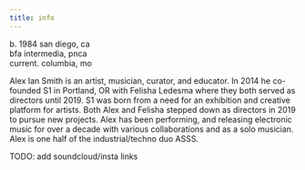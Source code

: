 ```yaml
---
title: info
---
```

b. 1984 san diego, ca<br>
bfa intermedia, pnca<br>
current. columbia, mo

Alex Ian Smith is an artist, musician, curator, and educator. In 2014 he co-founded S1 in Portland, OR with Felisha Ledesma where they both served as directors until 2019. S1 was born from a need for an exhibition and creative platform for artists. Both Alex and Felisha stepped down as directors in 2019 to pursue new projects. Alex has been performing, and releasing electronic music for over a decade with various collaborations and as a solo musician. Alex is one half of the industrial/techno duo ASSS.

TODO: add soundcloud/insta links